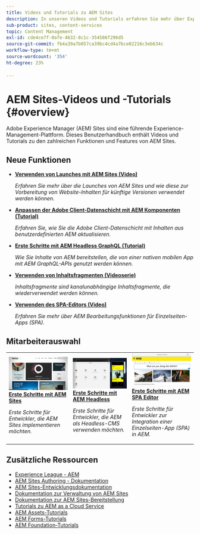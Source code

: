 ```yaml
---
title: Videos und Tutorials zu AEM Sites
description: In unseren Videos und Tutorials erfahren Sie mehr über Experience Manager Sites. Entdecken Sie unsere Mitarbeiterauswahl und die Neuigkeiten in AEM Sites.
sub-product: sites, content-services
topic: Content Management
exl-id: cde4ce7f-0afe-4632-8c1c-354586f296d5
source-git-commit: fb4a39a7b057ca39bc4cd4a7bce02216c3eb634c
workflow-type: tm+mt
source-wordcount: '354'
ht-degree: 23%

---
```


# AEM Sites-Videos und -Tutorials {#overview}

Adobe Experience Manager (AEM) Sites sind eine führende Experience-Management-Plattform. Dieses Benutzerhandbuch enthält Videos und Tutorials zu den zahlreichen Funktionen und Features von AEM Sites.

## Neue Funktionen

* **[Verwenden von Launches mit AEM Sites (Video)](./page-authoring/launches.md)**

   *Erfahren Sie mehr über die Launches von AEM Sites und wie diese zur Vorbereitung von Website-Inhalten für künftige Versionen verwendet werden können.*

* **[Anpassen der Adobe Client-Datenschicht mit AEM Komponenten (Tutorial)](./integrations/adobe-client-data-layer/data-layer-customize.md)**

   *Erfahren Sie, wie Sie die Adobe Client-Datenschicht mit Inhalten aus benutzerdefinierten AEM aktualisieren.*

* **[Erste Schritte mit AEM Headless GraphQL (Tutorial)](https://experienceleague.adobe.com/docs/experience-manager-learn/getting-started-with-aem-headless/graphql/overview.html?lang=de)**

   *Wie Sie Inhalte von AEM bereitstellen, die von einer nativen mobilen App mit AEM GraphQL-APIs genutzt werden können.*

* **[Verwenden von Inhaltsfragmenten (Videoserie)](./content-fragments/content-fragments-feature-video-use.md)**

   *Inhaltsfragmente sind kanalunabhängige Inhaltsfragmente, die wiederverwendet werden können.*

* **[Verwenden des SPA-Editors (Video)](./spa-editor/spa-editor-framework-feature-video-use.md)**

   *Erfahren Sie mehr über AEM Bearbeitungsfunktionen für Einzelseiten-Apps (SPA).*

## Mitarbeiterauswahl

<table>
<tr>
  <td>
    <a href="https://experienceleague.adobe.com/docs/experience-manager-learn/getting-started-wknd-tutorial-develop/overview.html?lang=de">
      <img alt="Erste Schritte mit AEM Sites - WKND-Tutorial" src="./assets/aem-wknd-tutorial.png" />
    </a>
    <div>
      <a href="https://experienceleague.adobe.com/docs/experience-manager-learn/getting-started-wknd-tutorial-develop/overview.html">
    <strong>Erste Schritte mit AEM Sites</strong>
    </a>
    </div>
    <p>
    <em>Erste Schritte für Entwickler, die AEM Sites implementieren möchten.</em>
    <p>
  </td>
  <td>
    <a href="https://experienceleague.adobe.com/docs/experience-manager-learn/getting-started-with-aem-headless/overview.html?lang=de">
    <img alt="Erste Schritte mit AEM Headless" src="./assets/aem-headless-tutorial.png" />
    </a>
    <div>
    <a href="https://experienceleague.adobe.com/docs/experience-manager-learn/getting-started-with-aem-headless/overview.html">
    <strong>Erste Schritte mit AEM Headless</strong>
    </a>
    </div>
    <p>
    <em>Erste Schritte für Entwickler, die AEM als Headless-CMS verwenden möchten.</em>
    </p>
  </td>
  <td>
    <a href="https://experienceleague.adobe.com/docs/experience-manager-learn/getting-started-with-aem-headless/spa-editor/react/overview.html">
      <img alt="Erste Schritte mit AEM SPA Editor" src="./assets/aem-wknd-spa-editor-tutorial.png" />
    </a>
     <div>
      <a href="https://experienceleague.adobe.com/docs/experience-manager-learn/getting-started-with-aem-headless/spa-editor/react/overview.html">
        <strong>Erste Schritte mit AEM SPA Editor</strong>
      </a>
    </div>
    <p>
    <em>Erste Schritte für Entwickler zur Integration einer Einzelseiten-App (SPA) in AEM.</em>
    <p>
  </td>
</tr>
</table>

## Zusätzliche Ressourcen

* [Experience League - AEM](https://experienceleague.adobe.com/?lang=de#recommended/solutions/experience-manager)
* [AEM Sites Authoring - Dokumentation](https://experienceleague.adobe.com/docs/experience-manager-65/authoring/home.html)
* [AEM Sites-Entwicklungsdokumentation](https://experienceleague.adobe.com/docs/experience-manager-65/developing/home.html)
* [Dokumentation zur Verwaltung von AEM Sites](https://experienceleague.adobe.com/docs/experience-manager-65/administering/home.html)
* [Dokumentation zur AEM Sites-Bereitstellung](https://experienceleague.adobe.com/docs/experience-manager-65/deploying/home.html)
* [Tutorials zu AEM as a Cloud Service](/help/cloud-service/overview.md)
* [AEM Assets-Tutorials](/help/assets/overview.md)
* [AEM Forms-Tutorials](/help/forms/overview.md)
* [AEM Foundation-Tutorials](/help/foundation/overview.md)
